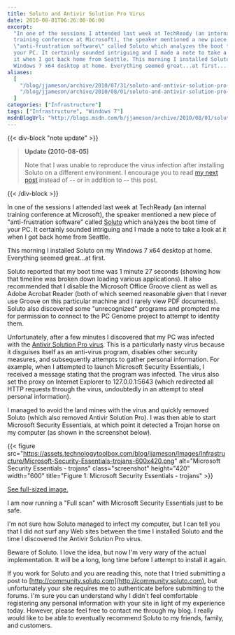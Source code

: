 ```yaml
---
title: Soluto and Antivir Solution Pro Virus
date: 2010-08-01T06:26:00-06:00
excerpt:
  "In one of the sessions I attended last week at TechReady (an internal
  training conference at Microsoft), the speaker mentioned a new piece of
  \"anti-frustration software\" called Soluto which analyzes the boot time of
  your PC. It certainly sounded intriguing and I made a note to take a look at
  it when I got back home from Seattle. This morning I installed Soluto on my
  Windows 7 x64 desktop at home. Everything seemed great...at first...."
aliases:
  [
    "/blog/jjameson/archive/2010/07/31/soluto-and-antivir-solution-pro-virus.aspx",
    "/blog/jjameson/archive/2010/08/01/soluto-and-antivir-solution-pro-virus.aspx",
  ]
categories: ["Infrastructure"]
tags: ["Infrastructure", "Windows 7"]
msdnBlogUrl: "http://blogs.msdn.com/b/jjameson/archive/2010/08/01/soluto-and-antivir-solution-pro-virus.aspx"
---
```


{{< div-block "note update" >}}

> **Update (2010-08-05)**
>
> Note that I was unable to reproduce the virus infection after installing
> Soluto on a different environment. I encourage you to read
> [my next post](/blog/jjameson/2010/08/05/update-on-soluto-and-antivir-solution-pro-virus)
> instead of -- or in addition to -- this post.

{{< /div-block >}}

In one of the sessions I attended last week at TechReady (an internal training
conference at Microsoft), the speaker mentioned a new piece of "anti-frustration
software" called [Soluto](http://www.soluto.com) which analyzes the boot time of
your PC. It certainly sounded intriguing and I made a note to take a look at it
when I got back home from Seattle.

This morning I installed Soluto on my Windows 7 x64 desktop at home. Everything
seemed great...at first.

Soluto reported that my boot time was 1 minute 27 seconds (showing how that
timeline was broken down loading various applications). It also recommended that
I disable the Microsoft Office Groove client as well as Adobe Acrobat Reader
(both of which seemed reasonable given that I never use Groove on this
particular machine and I rarely view PDF documents). Soluto also discovered some
"unrecognized" programs and prompted me for permission to connect to the PC
Genome project to attempt to identity them.

Unfortunately, after a few minutes I discovered that my PC was infected with the
[Antivir Solution Pro virus](http://www.bing.com/news/search?q=antivir+solution+pro&go=&form=QBNT2).
This is a particularly nasty virus because it disguises itself as an anti-virus
program, disables other security measures, and subsequently attempts to gather
personal information. For example, when I attempted to launch Microsoft Security
Essentials, I received a message stating that the program was infected. The
virus also set the proxy on Internet Explorer to 127.0.0.1:5643 (which
redirected all HTTP requests through the virus, undoubtedly in an attempt to
steal personal information).

I managed to avoid the land mines with the virus and quickly removed Soluto
(which also removed Antivir Solution Pro). I was then able to start Microsoft
Security Essentials, at which point it detected a Trojan horse on my computer
(as shown in the screenshot below).

{{< figure
src="https://assets.technologytoolbox.com/blog/jjameson/Images/Infrastructure/Microsoft-Security-Essentials-trojans-600x420.png"
alt="Microsoft Security Essentials - trojans" class="screenshot" height="420"
width="600" title="Figure 1: Microsoft Security Essentials - trojans" >}}

[See full-sized image.](https://assets.technologytoolbox.com/blog/jjameson/Images/Infrastructure/Microsoft-Security-Essentials-trojans-800x560.png)

I am now running a "Full scan" with Microsoft Security Essentials just to be
safe.

I'm not sure how Soluto managed to infect my computer, but I can tell you that I
did not surf any Web sites between the time I installed Soluto and the time I
discovered the Antivir Solution Pro virus.

Beware of Soluto. I love the idea, but now I'm very wary of the actual
implementation. It will be a long, long time before I attempt to install it
again.

If you work for Soluto and you are reading this, note that I tried submitting a
post to [http://community.soluto.com](http://community.soluto.com), but
unfortunately your site requires me to authenticate before submitting to the
forums. I'm sure you can understand why I didn't feel comfortable registering
any personal information with your site in light of my experience today.
However, please feel free to contact me through my blog. I really would like to
be able to eventually recommend Soluto to my friends, family, and customers.

